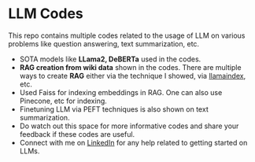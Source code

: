 # LLM Codes

This repo contains multiple codes related to the usage of LLM on various problems like question answering, text summarization, etc.
* SOTA models like **LLama2, DeBERTa** used in the codes.
* **RAG creation from wiki data** shown in the codes. There are multiple ways to create **RAG** either via the technique I showed, via [llamaindex](https://www.llamaindex.ai/), etc.
* Used Faiss for indexing embeddings in RAG. One can also use Pinecone, etc for indexing.
* Finetuning LLM via PEFT techniques is also shown on text summarization.
* Do watch out this space for more informative codes and share your feedback if these codes are useful.
* Connect with me on [LinkedIn](https://www.linkedin.com/in/ashishgupta031/) for any help related to getting started on LLMs.
